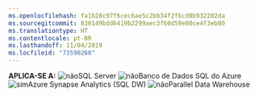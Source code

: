 ```yaml
---
ms.openlocfilehash: fa1b28c97f6cec6ae5c2bb34f2f6cd8b932202da
ms.sourcegitcommit: 830149bdd6419b2299aec3f60d59e80ce4f3eb80
ms.translationtype: HT
ms.contentlocale: pt-BR
ms.lasthandoff: 11/04/2019
ms.locfileid: "73590260"
---
```

<Token>**APLICA-SE A:** ![não](media/no.png)SQL Server ![não](media/no.png)Banco de Dados SQL do Azure ![sim](media/yes.png)Azure Synapse Analytics (SQL DW) ![não](media/no.png)Parallel Data Warehouse </Token>

